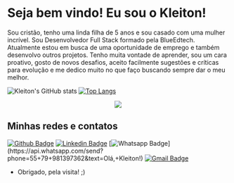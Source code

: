 # Seja bem vindo! Eu sou o Kleiton!

Sou cristão, tenho uma linda filha de 5 anos e sou casado com uma mulher incrível. 
Sou Desenvolvedor Full Stack formado pela BlueEdtech. 
Atualmente estou em busca de uma oportunidade de emprego e também desenvolvo outros projetos. 
Tenho muita vontade de aprender, sou um cara proativo, gosto de novos desafios, aceito facilmente sugestões e críticas para evolução e me dedico muito no que faço buscando sempre dar o meu melhor.


![Kleiton's GitHub stats](https://github-readme-stats.vercel.app/api?username=KleitonLima&include_all_commits=true&count_private=true&show_icons=true&theme=chartreuse-dark)
[![Top Langs](https://github-readme-stats.vercel.app/api/top-langs/?username=KleitonLima&layout=compact&theme=chartreuse-dark&include_all_commits=true&height=1000)](https://github.com/KleitonLima/github-readme-stats)


<div align="center">
  <img height="auto" src="https://media.licdn.com/dms/image/D4D16AQEwMSjJmNanoA/profile-displaybackgroundimage-shrink_350_1400/0/1675790716376?e=1687996800&v=beta&t=lhjv29iWhdHUH417f_KfO1-5C0Xeo0xlJLKWVZGgS9g"  />
</div>


## Minhas redes e contatos
[![Github Badge](https://img.shields.io/badge/-Github-000?style=flat-square&logo=Github&logoColor=white&link=link_do_seu_perfil_no_github)](https://github.com/KleitonLima)
[![Linkedin Badge](https://img.shields.io/badge/-LinkedIn-blue?style=flat-square&logo=Linkedin&logoColor=white&link=link_do_seu_perfil_no_linkedin)](https://www.linkedin.com/in/kleitonlima/)
[![Whatsapp Badge](https://img.shields.io/badge/-Whatsapp-4CA143?style=flat-square&labelColor=4CA143&logo=whatsapp&logoColor=white&link=https://api.whatsapp.com/send?phone=seu_telefone_55+DDD+número_de_telefone&text=Hello!)](https://api.whatsapp.com/send?phone=55+79+981397362&text=Olá,+Kleiton!)
[![Gmail Badge](https://img.shields.io/badge/-Gmail-c14438?style=flat-square&logo=Gmail&logoColor=white&link=mailto:seu_email)](mailto:kleiton.mini@gmail.com)


- Obrigado, pela visita! ;)
